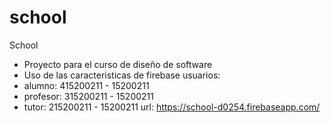 # school

School
* Proyecto para el curso de diseño de software
* Uso de las caracteristicas de firebase
usuarios:
* alumno: 415200211 - 15200211
* profesor: 315200211 - 15200211
* tutor: 215200211 - 15200211
url: https://school-d0254.firebaseapp.com/
